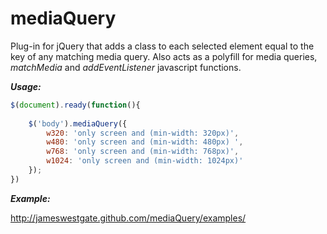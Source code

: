 mediaQuery
==========

Plug-in for jQuery that adds a class to each selected element equal to the key of any matching media query. 
Also acts as a polyfill for media queries, _matchMedia_ and _addEventListener_ javascript functions.



***Usage:***

```javascript
$(document).ready(function(){
	
	$('body').mediaQuery({
		w320: 'only screen and (min-width: 320px)',
		w480: 'only screen and (min-width: 480px) ',
		w768: 'only screen and (min-width: 768px)',
		w1024: 'only screen and (min-width: 1024px)'
	});
})
```

***Example:***

http://jameswestgate.github.com/mediaQuery/examples/
